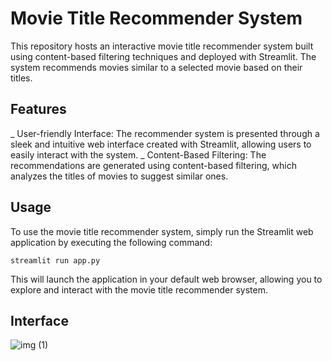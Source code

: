 

# Movie Title Recommender System
This repository hosts an interactive movie title recommender system built using content-based filtering techniques and deployed with Streamlit. The system recommends movies similar to a selected movie based on their titles.

## Features
_ User-friendly Interface: The recommender system is presented through a sleek and intuitive web interface created with Streamlit, allowing users to easily interact with the system.
_ Content-Based Filtering: The recommendations are generated using content-based filtering, which analyzes the titles of movies to suggest similar ones.

## Usage
To use the movie title recommender system, simply run the Streamlit web application by executing the following command:


```
streamlit run app.py
```
This will launch the application in your default web browser, allowing you to explore and interact with the movie title recommender system.
## Interface
![img (1)](https://github.com/manahild/Movie_Recommender_System/assets/120354756/691284df-dcb9-400e-bcbe-478d5262b0a8)
